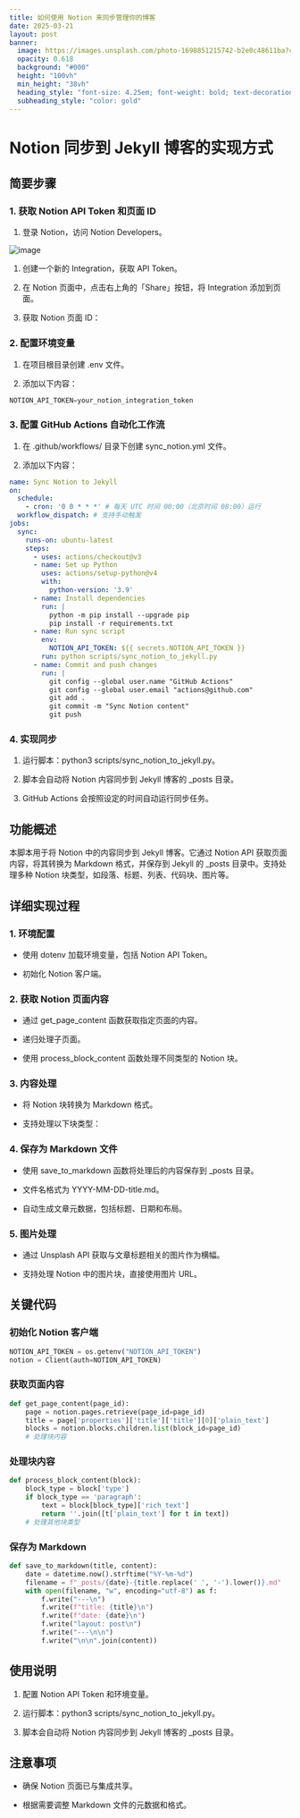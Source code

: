 ```yaml
---
title: 如何使用 Notion 来同步管理你的博客
date: 2025-03-21
layout: post
banner:
  image: https://images.unsplash.com/photo-1698851215742-b2e0c48611ba?crop=entropy&cs=tinysrgb&fit=max&fm=jpg&ixid=M3w2OTIwMzJ8MHwxfHJhbmRvbXx8fHx8fHx8fDE3NDI1NjY3MjR8&ixlib=rb-4.0.3&q=80&w=1080
  opacity: 0.618
  background: "#000"
  height: "100vh"
  min_height: "38vh"
  heading_style: "font-size: 4.25em; font-weight: bold; text-decoration: underline"
  subheading_style: "color: gold"
---
```


# Notion 同步到 Jekyll 博客的实现方式

## 简要步骤

### 1. 获取 Notion API Token 和页面 ID

1. 登录 Notion，访问 Notion Developers。

![image](https://prod-files-secure.s3.us-west-2.amazonaws.com/a7a0cc5a-89b9-4cda-8686-1fba0ca52f40/d19c1afe-dea5-4312-9333-786b0ba83054/image.png?X-Amz-Algorithm=AWS4-HMAC-SHA256&X-Amz-Content-Sha256=UNSIGNED-PAYLOAD&X-Amz-Credential=ASIAZI2LB466XGYUQ5F6%2F20250321%2Fus-west-2%2Fs3%2Faws4_request&X-Amz-Date=20250321T141844Z&X-Amz-Expires=3600&X-Amz-Security-Token=IQoJb3JpZ2luX2VjEE4aCXVzLXdlc3QtMiJHMEUCIDvG8QKiVM%2FxZsQ5PRc6M0WNn2im0riWtFxTPhFzxxuRAiEAps04Jqzwts%2Bl9ervsI2y7ViiDnDxcBb%2BQhWKQqrFU5UqiAQIp%2F%2F%2F%2F%2F%2F%2F%2F%2F%2F%2FARAAGgw2Mzc0MjMxODM4MDUiDHfhMoFT82RdGkIm8yrcAwQF3xj3%2FhW16mw4fW5W%2B9%2BkhCcOs7kEXZjv8NLY%2F79La%2B7KSR58v2ZIwgPQLR5kALFnX%2BbTA7vGZb68VBdYSkY%2FC46hpS4ZpQKgj4CoIMksfGs6FggOxhPxpZ%2BFGP1FJrwoouzA4JzlKGgZ0z36rNVZBdIAsi7UiZKgu4HviMvSxmjSN%2F%2F8MDeUTGOy6AMx%2BYZ%2FJuNeskyiGYKCOLxsERyR%2ByG2KKychvLmv%2Blgtkl9eapmg5xjpwPBTVcKy6r%2BC5SfKT0Ia%2FS5FB2AzQfU2lvFVKoTsSb8JsUrMQBFzV9pbHUgENAFRtHiSJ6soxUFN5gmSsCE6rksOdOK8fUX6Zo2%2By%2BAAfJVmm%2F8d0D7e6%2Bm68uEiHMxtbJK615sDSHHsw8pObNY31xsbkRPEnG3ir3Ud2em40WFhIRJiW3KK8mFo1iRGkwBDmIkoXXnYJnwV3B%2FMVmNmp7D5lEwJP%2FXKUWkn4ykdmFWksD3z7c7GySeFY45OIVyshUJbDHxddAyW8bce%2FGBCDbq2HAUyGjyT88XAIDEVGXl%2BZut4WCefsHFIi%2FIXTFaPoB837jre0EV7Vt3zWwoApt%2F%2Fio9uYmFQdEhmdLItn5ob%2B7Y6iIhVVj8DvtJ%2FM1sT6W20PFNMI7b9b4GOqUBT1RobS%2Bs97PfUKXIOxH15CLNiSIHvDOqY66o1SJBjJIlunoNceL1mmy0DAwwU8WfnD%2FdTYU9GwxaADLwY%2B6P%2Fh%2BJYGveIVSRqz0%2Fb4bxxOqFCNMMdtQGSGkNUKbLUlXmr0iMMkHzifdD6EMKK8LIXN%2Fb%2BA3Xi%2BVYvKd52mMDQBswhARCaToKcDKFzo%2B8ZsquZ6bHxd7e2NJZfFXpi2pjUhRtLCdq&X-Amz-Signature=1f17a7c5083540042520884a00e98036bc142890175a30701907b34a37f7676f&X-Amz-SignedHeaders=host&x-id=GetObject)

1. 创建一个新的 Integration，获取 API Token。

1. 在 Notion 页面中，点击右上角的「Share」按钮，将 Integration 添加到页面。

1. 获取 Notion 页面 ID：


### 2. 配置环境变量

1. 在项目根目录创建 .env 文件。

1. 添加以下内容：

```javascript
NOTION_API_TOKEN=your_notion_integration_token
```

### 3. 配置 GitHub Actions 自动化工作流

1. 在 .github/workflows/ 目录下创建 sync_notion.yml 文件。

1. 添加以下内容：

```yaml
name: Sync Notion to Jekyll
on:
  schedule:
    - cron: '0 0 * * *' # 每天 UTC 时间 00:00（北京时间 08:00）运行
  workflow_dispatch: # 支持手动触发
jobs:
  sync:
    runs-on: ubuntu-latest
    steps:
      - uses: actions/checkout@v3
      - name: Set up Python
        uses: actions/setup-python@v4
        with:
          python-version: '3.9'
      - name: Install dependencies
        run: |
          python -m pip install --upgrade pip
          pip install -r requirements.txt
      - name: Run sync script
        env:
          NOTION_API_TOKEN: ${{ secrets.NOTION_API_TOKEN }}
        run: python scripts/sync_notion_to_jekyll.py
      - name: Commit and push changes
        run: |
          git config --global user.name "GitHub Actions"
          git config --global user.email "actions@github.com"
          git add .
          git commit -m "Sync Notion content"
          git push
```

### 4. 实现同步

1. 运行脚本：python3 scripts/sync_notion_to_jekyll.py。

1. 脚本会自动将 Notion 内容同步到 Jekyll 博客的 _posts 目录。

1. GitHub Actions 会按照设定的时间自动运行同步任务。

## 功能概述

本脚本用于将 Notion 中的内容同步到 Jekyll 博客。它通过 Notion API 获取页面内容，将其转换为 Markdown 格式，并保存到 Jekyll 的 _posts 目录中。支持处理多种 Notion 块类型，如段落、标题、列表、代码块、图片等。

## 详细实现过程

### 1. 环境配置

- 使用 dotenv 加载环境变量，包括 Notion API Token。

- 初始化 Notion 客户端。

### 2. 获取 Notion 页面内容

- 通过 get_page_content 函数获取指定页面的内容。

- 递归处理子页面。

- 使用 process_block_content 函数处理不同类型的 Notion 块。

### 3. 内容处理

- 将 Notion 块转换为 Markdown 格式。

- 支持处理以下块类型：


### 4. 保存为 Markdown 文件

- 使用 save_to_markdown 函数将处理后的内容保存到 _posts 目录。

- 文件名格式为 YYYY-MM-DD-title.md。

- 自动生成文章元数据，包括标题、日期和布局。

### 5. 图片处理

- 通过 Unsplash API 获取与文章标题相关的图片作为横幅。

- 支持处理 Notion 中的图片块，直接使用图片 URL。

## 关键代码

### 初始化 Notion 客户端

```python
NOTION_API_TOKEN = os.getenv("NOTION_API_TOKEN")
notion = Client(auth=NOTION_API_TOKEN)
```

### 获取页面内容

```python
def get_page_content(page_id):
    page = notion.pages.retrieve(page_id=page_id)
    title = page['properties']['title']['title'][0]['plain_text']
    blocks = notion.blocks.children.list(block_id=page_id)
    # 处理块内容
```

### 处理块内容

```python
def process_block_content(block):
    block_type = block['type']
    if block_type == 'paragraph':
        text = block[block_type]['rich_text']
        return ''.join([t['plain_text'] for t in text])
    # 处理其他块类型
```

### 保存为 Markdown

```python
def save_to_markdown(title, content):
    date = datetime.now().strftime("%Y-%m-%d")
    filename = f"_posts/{date}-{title.replace(' ', '-').lower()}.md"
    with open(filename, "w", encoding="utf-8") as f:
        f.write("---\n")
        f.write(f"title: {title}\n")
        f.write(f"date: {date}\n")
        f.write("layout: post\n")
        f.write("---\n\n")
        f.write("\n\n".join(content))
```

## 使用说明

1. 配置 Notion API Token 和环境变量。

1. 运行脚本：python3 scripts/sync_notion_to_jekyll.py。

1. 脚本会自动将 Notion 内容同步到 Jekyll 博客的 _posts 目录。

## 注意事项

- 确保 Notion 页面已与集成共享。

- 根据需要调整 Markdown 文件的元数据和格式。